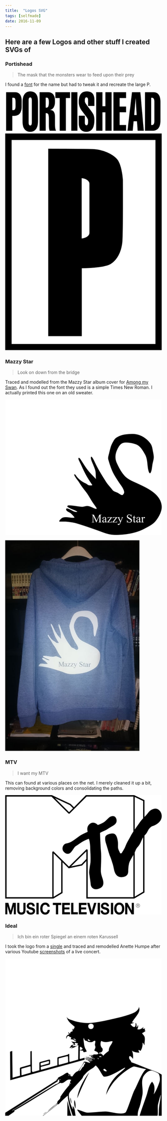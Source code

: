 ```yaml
---
title:  "Logos SVG"
tags: [selfmade]
date: 2016-11-09
---
```

## Here are a few Logos and other stuff I created SVGs of

### Portishead
> The mask that the monsters wear to feed upon their prey

I found a [font](https://www.dafont.com/portishead-dummy.font) for the name but had to tweak it and recreate the large P.

![Portishead](/_resources/portishead.svg)


### Mazzy Star
> Look on down from the bridge

Traced and modelled from the Mazzy Star album cover for [Among my Swan](https://www.google.com/search?&tbm=isch&q=mazzy%20star%20among%20my%20swan).
As I found out the font they used is a simple Times New Roman. I actually printed this one on an old sweater.

![MazzyStar](/_resources/mazzystar.svg)

![MazzyStar](/_resources/MazzyStarHoodie.JPG)

### MTV

> I want my MTV

This can found at various places on the net. I merely cleaned it up a bit, removing background colors and consolidating the paths.

![MTV](/_resources/MTV.svg)

### Ideal
> Ich bin ein roter Spiegel an einem roten Karussell

I took the logo from a [single](http://streamd.hitparade.ch/cdimages/ideal-berlin_s.jpg) and traced and remodelled Anette Humpe after various Youtube [screenshots](https://i.ytimg.com/vi/56a_WEUhqIw/maxresdefault.jpg) of a live concert.

![Ideal](/_resources/Ideal.svg)


